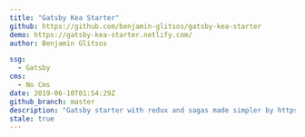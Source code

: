 ```yaml
---
title: "Gatsby Kea Starter"
github: https://github.com/benjamin-glitsos/gatsby-kea-starter
demo: https://gatsby-kea-starter.netlify.com/
author: Benjamin Glitsos

ssg:
  - Gatsby
cms:
  - No Cms
date: 2019-06-10T01:54:29Z
github_branch: master
description: "Gatsby starter with redux and sagas made simpler by https://kea.js.org"
stale: true
---
```

